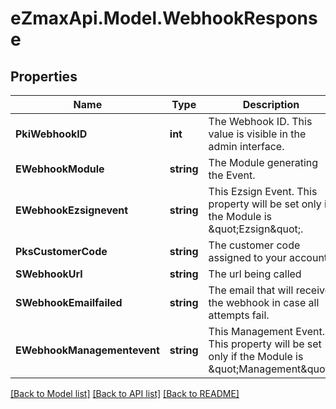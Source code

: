 
# eZmaxApi.Model.WebhookResponse

## Properties

Name | Type | Description | Notes
------------ | ------------- | ------------- | -------------
**PkiWebhookID** | **int** | The Webhook ID. This value is visible in the admin interface. | 
**EWebhookModule** | **string** | The Module generating the Event. | 
**EWebhookEzsignevent** | **string** | This Ezsign Event. This property will be set only if the Module is \&quot;Ezsign\&quot;. | [optional] 
**PksCustomerCode** | **string** | The customer code assigned to your account | 
**SWebhookUrl** | **string** | The url being called | 
**SWebhookEmailfailed** | **string** | The email that will receive the webhook in case all attempts fail. | 
**EWebhookManagementevent** | **string** | This Management Event. This property will be set only if the Module is \&quot;Management\&quot;. | [optional] 

[[Back to Model list]](../README.md#documentation-for-models)
[[Back to API list]](../README.md#documentation-for-api-endpoints)
[[Back to README]](../README.md)

